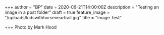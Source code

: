 +++
author = "BP"
date = 2020-06-21T14:00:00Z
description = "Testing an image in a post folder"
draft = true
feature_image = "/uploads/kidswithhorseneartrail.jpg"
title = "Image Test"

+++
Photo by Mark Hood